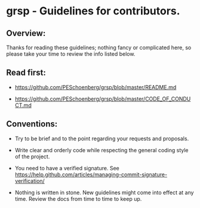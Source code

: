 # grsp - Guidelines for contributors.


## Overview:

Thanks for reading these guidelines; nothing fancy or complicated here, so
please take your time to review the info listed below. 


## Read first:

* https://github.com/PESchoenberg/grsp/blob/master/README.md

* https://github.com/PESchoenberg/grsp/blob/master/CODE_OF_CONDUCT.md


## Conventions:

* Try to be brief and to the point regarding your requests and proposals.

* Write clear and orderly code while respecting the general coding style of the
project.

* You need to have a verified signature. See
https://help.github.com/articles/managing-commit-signature-verification/

* Nothing is written in stone. New guidelines might come into effect at any
time. Review the docs from time to time to keep up.


